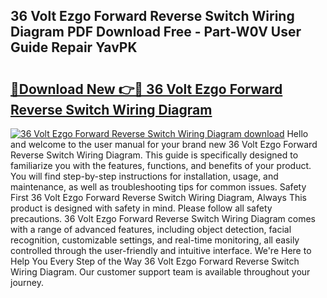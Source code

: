 ## 36 Volt Ezgo Forward Reverse Switch Wiring Diagram PDF Download Free - Part-W0V User Guide Repair YavPK

# <h2><a href="http://dftcsl.blite.top/?on=36+Volt+Ezgo+Forward+Reverse+Switch+Wiring+Diagram">🔗Download New 👉🔴 36 Volt Ezgo Forward Reverse Switch Wiring Diagram</a></h2>

[![36 Volt Ezgo Forward Reverse Switch Wiring Diagram download](https://i.imgur.com/lujVjoI.png)](http://dftcsl.blite.top/?on=36+Volt+Ezgo+Forward+Reverse+Switch+Wiring+Diagram)
Hello and welcome to the user manual for your brand new 36 Volt Ezgo Forward Reverse Switch Wiring Diagram. This guide is specifically designed to familiarize you with the features, functions, and benefits of your product. You will find step-by-step instructions for installation, usage, and maintenance, as well as troubleshooting tips for common issues. Safety First 36 Volt Ezgo Forward Reverse Switch Wiring Diagram, Always This product is designed with safety in mind. Please follow all safety precautions. 36 Volt Ezgo Forward Reverse Switch Wiring Diagram comes with a range of advanced features, including object detection, facial recognition, customizable settings, and real-time monitoring, all easily controlled through the user-friendly and intuitive interface. We're Here to Help You Every Step of the Way 36 Volt Ezgo Forward Reverse Switch Wiring Diagram. Our customer support team is available throughout your journey.
